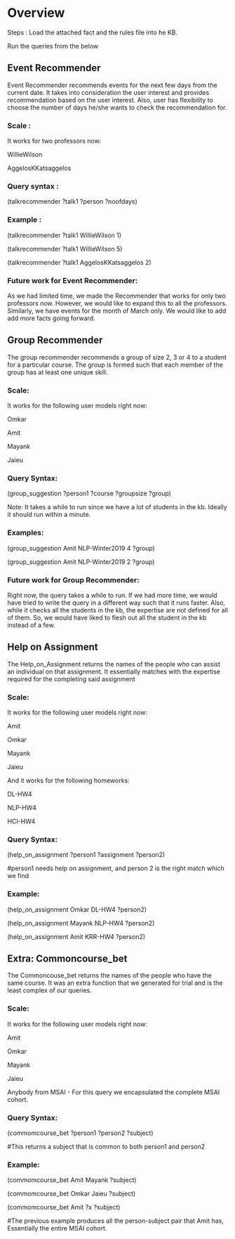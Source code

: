 
# Overview

Steps :
Load the attached fact and the rules file into he KB.


Run the queries from the below 


## Event Recommender 

Event Recommender recommends events for the next few days from the current date. It takes into consideration the user interest and provides recommendation based on the user interest. Also, user has flexibility to choose the number of days he/she wants to check the recommendation for. 
 
### Scale :
It works for two professors now:

WillieWilson 

AggelosKKatsaggelos


### Query syntax :
(talkrecommender ?talk1 ?person ?noofdays)

### Example :


(talkrecommender ?talk1 WillieWilson 1)


(talkrecommender ?talk1 WillieWilson 5)


(talkrecommender ?talk1 AggelosKKatsaggelos 2)



### Future work for Event Recommender:

As we had limited time, we made the Recommender that works for only two professors now. However, we would like to expand this to all the professors. Similarly, we have events for the month of March only. We would like to add add more facts going forward.


## Group Recommender

The group recommender recommends a group of size 2, 3 or 4 to a student for a particular course. The group is formed such that each member of the group has at least one unique skill.

### Scale: 

It works for the following user models right now:

Omkar

Amit

Mayank

Jaieu

### Query Syntax:
(group_suggestion ?person1 ?course ?groupsize ?group) 

Note: It takes a while to run since we have a lot of students in the kb. Ideally it should run within a minute.

### Examples: 

(group_suggestion Amit NLP-Winter2019 4 ?group) 

(group_suggestion Amit NLP-Winter2019 2 ?group) 

### Future work for Group Recommender:


Right now, the query takes a while to run. If we had more time, we would have tried to write the query in a different way such that it runs faster. Also, while it checks all the students in the kb, the expertise are not defined for all of them. So, we would have liked to flesh out all the student in the kb instead of a few.


## Help on Assignment

The Help_on_Assignment returns the names of the people who can assist an individual on that assignment. It essentially matches with the expertise required for the completing said assignment

### Scale: 

It works for the following user models right now:

Amit

Omkar 

Mayank

Jaieu

And it works for the following homeworks: 


DL-HW4 

NLP-HW4

HCI-HW4


### Query Syntax:
(help_on_assignment ?person1 ?assignment ?person2) 

#person1 needs help on assignment, and person 2 is the right match which we find


### Example:

(help_on_assignment Omkar DL-HW4 ?person2) 

(help_on_assignment Mayank NLP-HW4 ?person2) 

(help_on_assignment Amit KRR-HW4 ?person2)


## Extra: Commoncourse_bet

The Commoncouse_bet returns the names of the people who have the same course. It was an extra function that we generated for trial and is the least complex of our queries. 

### Scale:

It works for the following user models right now:

Amit

Omkar 

Mayank

Jaieu

Anybody from MSAI - For this query we encapsulated the complete MSAI cohort. 


### Query Syntax:

(commomcourse_bet ?person1 ?person2  ?subject)

#This returns a subject that is common to both person1 and person2

### Example:

(commomcourse_bet Amit Mayank  ?subject)

(commomcourse_bet Omkar Jaieu  ?subject)

(commomcourse_bet Amit  ?x  ?subject)

#The previous example produces all the person-subject pair that Amit has, Essentially the entire MSAI cohort. 


